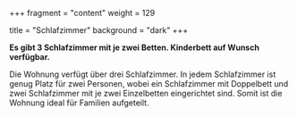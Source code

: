 +++
fragment = "content"
weight = 129

title = "Schlafzimmer"
background = "dark"
+++

**Es gibt 3 Schlafzimmer mit je zwei Betten. Kinderbett auf Wunsch verfügbar.**

Die Wohnung verfügt über drei Schlafzimmer. In jedem Schlafzimmer ist genug Platz für zwei Personen, wobei ein Schlafzimmer mit Doppelbett und zwei Schlafzimmer mit je zwei Einzelbetten eingerichtet sind. Somit ist die Wohnung ideal für Familien aufgeteilt.